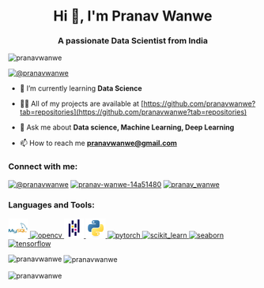 <h1 align="center">Hi 👋, I'm Pranav Wanwe</h1>
<h3 align="center">A passionate Data Scientist from India</h3>

<p align="left"> <img src="https://komarev.com/ghpvc/?username=pranavwanwe&label=Profile%20views&color=0e75b6&style=flat" alt="pranavwanwe" /> </p>

<p align="left"> <a href="https://twitter.com/@pranavwanwe" target="blank"><img src="https://img.shields.io/twitter/follow/@pranavwanwe?logo=twitter&style=for-the-badge" alt="@pranavwanwe" /></a> </p>

- 🌱 I’m currently learning **Data Science**

- 👨‍💻 All of my projects are available at [https://github.com/pranavwanwe?tab=repositories](https://github.com/pranavwanwe?tab=repositories)

- 💬 Ask me about **Data science, Machine Learning, Deep Learning**

- 📫 How to reach me **pranavwanwe@gmail.com**

<h3 align="left">Connect with me:</h3>
<p align="left">
<a href="https://twitter.com/@pranavwanwe" target="blank"><img align="center" src="https://raw.githubusercontent.com/rahuldkjain/github-profile-readme-generator/master/src/images/icons/Social/twitter.svg" alt="@pranavwanwe" height="30" width="40" /></a>
<a href="https://linkedin.com/in/pranav-wanwe-14a51480" target="blank"><img align="center" src="https://raw.githubusercontent.com/rahuldkjain/github-profile-readme-generator/master/src/images/icons/Social/linked-in-alt.svg" alt="pranav-wanwe-14a51480" height="30" width="40" /></a>
<a href="https://instagram.com/pranav_wanwe" target="blank"><img align="center" src="https://raw.githubusercontent.com/rahuldkjain/github-profile-readme-generator/master/src/images/icons/Social/instagram.svg" alt="pranav_wanwe" height="30" width="40" /></a>
</p>

<h3 align="left">Languages and Tools:</h3>
<p align="left"> <a href="https://www.mysql.com/" target="_blank" rel="noreferrer"> <img src="https://raw.githubusercontent.com/devicons/devicon/master/icons/mysql/mysql-original-wordmark.svg" alt="mysql" width="40" height="40"/> </a> <a href="https://opencv.org/" target="_blank" rel="noreferrer"> <img src="https://www.vectorlogo.zone/logos/opencv/opencv-icon.svg" alt="opencv" width="40" height="40"/> </a> <a href="https://pandas.pydata.org/" target="_blank" rel="noreferrer"> <img src="https://raw.githubusercontent.com/devicons/devicon/2ae2a900d2f041da66e950e4d48052658d850630/icons/pandas/pandas-original.svg" alt="pandas" width="40" height="40"/> </a> <a href="https://www.python.org" target="_blank" rel="noreferrer"> <img src="https://raw.githubusercontent.com/devicons/devicon/master/icons/python/python-original.svg" alt="python" width="40" height="40"/> </a> <a href="https://pytorch.org/" target="_blank" rel="noreferrer"> <img src="https://www.vectorlogo.zone/logos/pytorch/pytorch-icon.svg" alt="pytorch" width="40" height="40"/> </a> <a href="https://scikit-learn.org/" target="_blank" rel="noreferrer"> <img src="https://upload.wikimedia.org/wikipedia/commons/0/05/Scikit_learn_logo_small.svg" alt="scikit_learn" width="40" height="40"/> </a> <a href="https://seaborn.pydata.org/" target="_blank" rel="noreferrer"> <img src="https://seaborn.pydata.org/_images/logo-mark-lightbg.svg" alt="seaborn" width="40" height="40"/> </a> <a href="https://www.tensorflow.org" target="_blank" rel="noreferrer"> <img src="https://www.vectorlogo.zone/logos/tensorflow/tensorflow-icon.svg" alt="tensorflow" width="40" height="40"/> </a> </p>

<p><img align="left" src="https://github-readme-stats.vercel.app/api/top-langs?username=pranavwanwe&show_icons=true&locale=en&layout=compact" alt="pranavwanwe" /></p>

<p>&nbsp;<img align="center" src="https://github-readme-stats.vercel.app/api?username=pranavwanwe&show_icons=true&locale=en" alt="pranavwanwe" /></p>

<p><img align="center" src="https://github-readme-streak-stats.herokuapp.com/?user=pranavwanwe&" alt="pranavwanwe" /></p>
